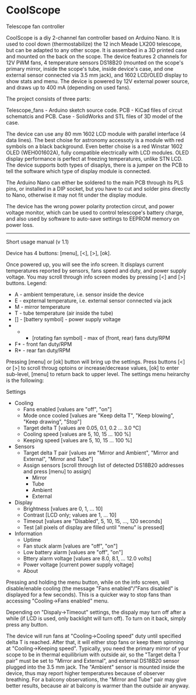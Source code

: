 # CoolScope
Telescope fan controller

CoolScope is a diy 2-channel fan controller based on Arduino Nano. It is used to cool down (thermostabilize) the 12 inch Meade LX200 telescope, but can be adapted to any other scope. It is assembed in a 3D printed case and mounted on the back on the scope. The device features 2 channels for 12V PWM fans, 4 temperature sensors DS18B20 (mounted on the scope's primary mirror, inside the scope's tube, inside device's case, and one external sensor connected via 3.5 mm jack), and 1602 LCD/OLED display to show stats and menu. The device is powered by 12V external power source, and draws up to 400 mA (depending on used fans).

The project consists of three parts:

Telescope_fans - Arduino sketch source code.
PCB - KiCad files of circut schematcis and PCB.
Case - SolidWorks and STL files of 3D model of the case.

The device can use any 80 mm 1602 LCD module with parallel interface (4 data lines). The best choise for astronomy accessoty is a module with red symbols on a black background. Even better choise is a red Winstar 1602 OLED (WEH001602A), fully compatible electrically with LCD modules. OLED display performance is perfect at freezing temperatures, unlike STN LCD. The device supports both types of disaplys, there is a jumper on the PCB to tell the software which type of display module is connected.

The Arduino Nano can either be soldered to the main PCB through its PLS pins, or installed in a DIP socket, but you have to cut and solder pins directly to Nano, otherwise it may not fit under the display module.

The device has the wrong power polarity protection circut, and power voltage monitor, which can be used to control telescope's battery charge, and also used by software to auto-save settings to EEPROM memory on power loss.

----------------------------------------------------------------------------------

Short usage manual (v 1.1)

Device has 4 buttons: [menu], [<], [>], [ok].

Once powered up, you will see the info screen. It displays current temperatures reported by sensors, fans speed and duty, and power supply voltage. You may scroll through info screen modes by pressing [<] and [>] buttons. Legend:

- A - ambient temperature, i.e. sensor inside the device
- E - expternal temperature, i.e. external sensor connected via jack
- M - mirror temperature
- T - tube temperature (air inside the tube)
- [] - [battery symbol] - power supply voltage
- * - [rotating fan symbol] - max of (front, rear) fans duty/RPM
- F* - front fan duty/RPM
- R* - rear fan duty/RPM

Pressing [menu] or [ok] button will bring up the settings. Press buttons [<] or [>] to scroll throug optoins or increase/decrease values, [ok] to enter sub-level, [menu] to return back to upper level. The settings menu heirarchy is the following:

Settings
- Cooling
  - Fans enabled [values are "off", "on"]
  - Mode once cooled [values are "Keep delta T", "Keep blowing", "Keep drawing", "Stop"]
  - Target delta T [values are 0.05, 0.1, 0.2 ... 3.0 °C]
  - Cooling speed [values are 5, 10, 15 ... 100 %]
  - Keeping speed [values are 5, 10, 15 ... 100 %]
- Sensors
  - Target delta T pair [values are "Mirror and Ambient", "Mirror and External", "Mirror and Tube"]
  - Assign sensors [scroll through list of detected DS18B20 addresses and press [menu] to assign]
    - Mirror
    - Tube
    - Ambient
    - External
- Display
  - Brightness [values are 0, 1, ... 10]
  - Contrast [LCD only; values are 1, ... 10]
  - Timeout [values are "Disabled", 5, 10, 15, ..., 120 seconds]
  - Test [all pixels of display are filled until "menu" is pressed]
- Information
  - Uptime
  - Fan stuck alarm [values are "off", "on"]
  - Low battery alarm [values are "off", "on"]
  - Bttery alarm voltage [values are 8.0, 8.1, ... 12.0 volts]
  - Power voltage [current power supply voltage]
  - About

Pressing and holding the menu button, while on the info screen, will disable/enable cooling (the message "Fans enabled"/"Fans disabled" is displayed for a few seconds). This is a quicker way to stop fans than accessing "Cooling->Fans enabled" menu.

Depending on "Dispaly->Timeout" settings, the dispaly may turn off after a while (if LCD is used, only backlight will turn off). To turn on it back, simply press any button.

The device will run fans at "Cooling->Cooling speed" duty until specified delta T is reached. After that, it will either stop fans or keep them spinning at "Cooling->Keeping speed". Typically, you need the primary mirror of your scope to be in thermal equilibrium with outside air, so the "Target delta T pair" must be set to "Mirror and External", and external DS18B20 sensor plugged into the 3.5 mm jack. The "Ambient" sensor is mounted inside the device, thus may report higher temperatures because of observer breathing. For a balcony observations, the "Mirror and Tube" pair may give better results, because air at balcony is warmer than the outside air anyway.
